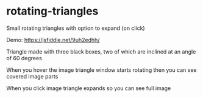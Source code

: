 # rotating-triangles
Small rotating triangles with option to expand (on click)

Demo: https://jsfiddle.net/9uh2edhh/

Triangle made with three black boxes, two of which are inclined at an angle of 60 degrees

When you hover the image triangle window starts rotating then you can see covered image parts

When you click image triangle expands so you can see full image

